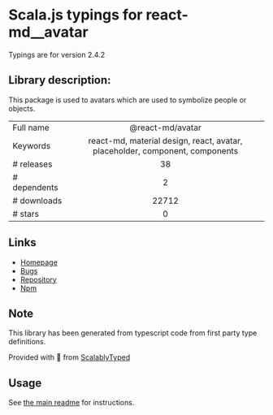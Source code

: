 
# Scala.js typings for react-md__avatar

Typings are for version 2.4.2

## Library description:
This package is used to avatars which are used to symbolize people or objects.

|                    |                 |
| ------------------ | :-------------: |
| Full name          | @react-md/avatar |
| Keywords           | react-md, material design, react, avatar, placeholder, component, components |
| # releases         | 38 |
| # dependents       | 2 |
| # downloads        | 22712 |
| # stars            | 0 |

## Links
- [Homepage](https://react-md.dev/packages/avatar/demos)
- [Bugs](https://github.com/mlaursen/react-md/issues)
- [Repository](https://github.com/mlaursen/react-md)
- [Npm](https://www.npmjs.com/package/%40react-md%2Favatar)
    


## Note
This library has been generated from typescript code from first party type definitions.

Provided with :purple_heart: from [ScalablyTyped](https://github.com/oyvindberg/ScalablyTyped)

## Usage
See [the main readme](../../readme.md) for instructions.


